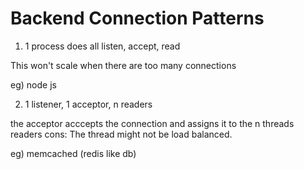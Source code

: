 # Backend Connection Patterns

1. 1 process does all listen, accept, read

This won't scale when there are too many connections

eg) node js

2.  1 listener, 1 acceptor, n readers

the acceptor acccepts the connection and assigns it to the n threads readers
cons: The thread might not be load balanced. 

eg) memcached (redis like db)